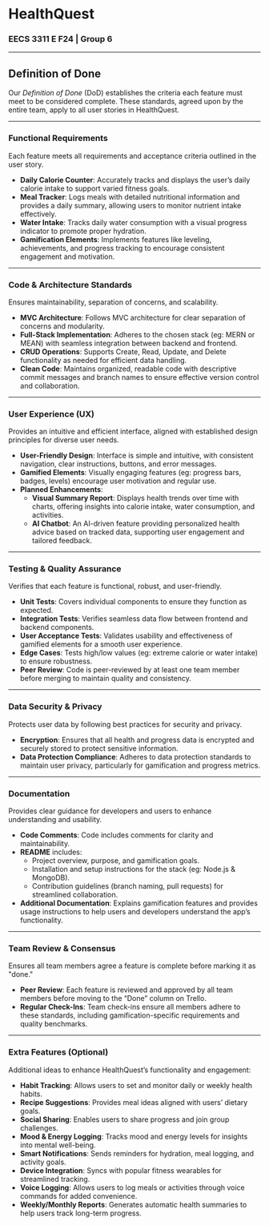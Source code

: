 # HealthQuest  
### EECS 3311 E F24 | Group 6  

---

## Definition of Done  

Our *Definition of Done* (DoD) establishes the criteria each feature must meet to be considered complete. These standards, agreed upon by the entire team, apply to all user stories in HealthQuest.

---

### Functional Requirements  
Each feature meets all requirements and acceptance criteria outlined in the user story.  
- **Daily Calorie Counter**: Accurately tracks and displays the user’s daily calorie intake to support varied fitness goals.
- **Meal Tracker**: Logs meals with detailed nutritional information and provides a daily summary, allowing users to monitor nutrient intake effectively.
- **Water Intake**: Tracks daily water consumption with a visual progress indicator to promote proper hydration.
- **Gamification Elements**: Implements features like leveling, achievements, and progress tracking to encourage consistent engagement and motivation.

---

### Code & Architecture Standards  
Ensures maintainability, separation of concerns, and scalability.  
- **MVC Architecture**: Follows MVC architecture for clear separation of concerns and modularity.
- **Full-Stack Implementation**: Adheres to the chosen stack (eg: MERN or MEAN) with seamless integration between backend and frontend.
- **CRUD Operations**: Supports Create, Read, Update, and Delete functionality as needed for efficient data handling.
- **Clean Code**: Maintains organized, readable code with descriptive commit messages and branch names to ensure effective version control and collaboration.

---

### User Experience (UX)  
Provides an intuitive and efficient interface, aligned with established design principles for diverse user needs.
- **User-Friendly Design**: Interface is simple and intuitive, with consistent navigation, clear instructions, buttons, and error messages.
- **Gamified Elements**: Visually engaging features (eg: progress bars, badges, levels) encourage user motivation and regular use.
- **Planned Enhancements**:
  - **Visual Summary Report**: Displays health trends over time with charts, offering insights into calorie intake, water consumption, and activities.
  - **AI Chatbot**: An AI-driven feature providing personalized health advice based on tracked data, supporting user engagement and tailored feedback.

---

### Testing & Quality Assurance  
Verifies that each feature is functional, robust, and user-friendly.  
- **Unit Tests**: Covers individual components to ensure they function as expected.
- **Integration Tests**: Verifies seamless data flow between frontend and backend components.
- **User Acceptance Tests**: Validates usability and effectiveness of gamified elements for a smooth user experience.
- **Edge Cases**: Tests high/low values (eg: extreme calorie or water intake) to ensure robustness.
- **Peer Review**: Code is peer-reviewed by at least one team member before merging to maintain quality and consistency.

---

### Data Security & Privacy  
Protects user data by following best practices for security and privacy.  
- **Encryption**: Ensures that all health and progress data is encrypted and securely stored to protect sensitive information.
- **Data Protection Compliance**: Adheres to data protection standards to maintain user privacy, particularly for gamification and progress metrics.

---

### Documentation  
Provides clear guidance for developers and users to enhance understanding and usability.  
- **Code Comments**: Code includes comments for clarity and maintainability.
- **README** includes:
  - Project overview, purpose, and gamification goals.
  - Installation and setup instructions for the stack (eg: Node.js & MongoDB).
  - Contribution guidelines (branch naming, pull requests) for streamlined collaboration.
- **Additional Documentation**: Explains gamification features and provides usage instructions to help users and developers understand the app’s functionality.

---

### Team Review & Consensus  
Ensures all team members agree a feature is complete before marking it as "done."  
- **Peer Review**: Each feature is reviewed and approved by all team members before moving to the “Done” column on Trello.
- **Regular Check-Ins**: Team check-ins ensure all members adhere to these standards, including gamification-specific requirements and quality benchmarks.

---

### Extra Features (Optional)  
Additional ideas to enhance HealthQuest’s functionality and engagement:  
- **Habit Tracking**: Allows users to set and monitor daily or weekly health habits.
- **Recipe Suggestions**: Provides meal ideas aligned with users’ dietary goals.
- **Social Sharing**: Enables users to share progress and join group challenges.
- **Mood & Energy Logging**: Tracks mood and energy levels for insights into mental well-being.
- **Smart Notifications**: Sends reminders for hydration, meal logging, and activity goals.
- **Device Integration**: Syncs with popular fitness wearables for streamlined tracking.
- **Voice Logging**: Allows users to log meals or activities through voice commands for added convenience.
- **Weekly/Monthly Reports**: Generates automatic health summaries to help users track long-term progress.

